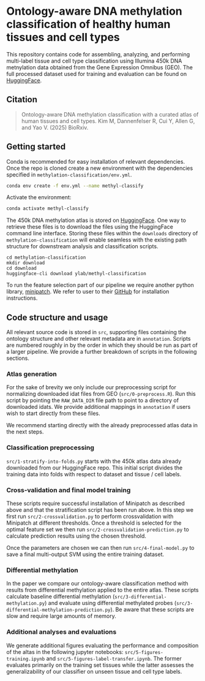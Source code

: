 # Ontology-aware DNA methylation classification of healthy human tissues and cell types

This repository contains code for assembling, analyzing, and performing multi-label tissue and cell type classification
using Illumina 450k DNA metnylation data obtained from the Gene Expression Omnibus (GEO). The full processed dataset used for
training and evaluation can be found on [HuggingFace](https://huggingface.co/datasets/ylab/methyl-classification).

## Citation

> Ontology-aware DNA methylation classification with a curated atlas of human tissues and cell types.
Kim M, Dannenfelser R, Cui Y, Allen G, and Yao V. (2025) BioRxiv. 

## Getting started

Conda is recommended for easy installation of relevant dependencies.
Once the repo is cloned create a new environment with the dependencies
specified in `methylation-classification/env.yml`.

```sh
conda env create -f env.yml --name methyl-classify
```

Activate the environment:

```sh
conda activate methyl-classify
```

The 450k DNA methylation atlas is stored on
[HuggingFace](https://huggingface.co/datasets/ylab/methyl-classification/tree/main).
One way to retrieve these files is to download the files using
the HuggingFace command line interface. Storing these files within the `downloads` directory
of `methylation-classification` will enable seamless with the existing path structure for
downstream analysis and classification scripts.

```
cd methylation-classification
mkdir download
cd download
huggingface-cli download ylab/methyl-classification
```

To run the feature selection part of our pipeline we require
another python library, [minipatch](https://github.com/DataSlingers/minipatch-learning).
We refer to user to their [GitHub](https://github.com/DataSlingers/minipatch-learning)
for installation instructions.

## Code structure and usage

All relevant source code is stored in `src`, supporting files containing the
ontology structure and other relevant metadata are in `annotation`. Scripts are numbered
roughly in by the order in which they should be run as part of a larger pipeline.
We provide a further breakdown of scripts in the following sections.

### Atlas generation

For the sake of brevity we only include our preprocessing script for normalizing
downloaded idat files from GEO (`src/0-preprocess.R`). Run this script by pointing
the `RAW_DATA_DIR` file path to point to a directory of downloaded idats. We provide
additional mappings in `annotation` if users wish to start directly from these files. 

We recommend starting directly with the already preprocessed atlas data
in the next steps.

### Classification preprocessing

 `src/1-stratify-into-folds.py` starts with the 450k atlas data already downloaded
 from our HuggingFace repo. This initial script divides the training data into folds
 with respect to dataset and tissue / cell labels.

### Cross-validation and final model training

These scripts require successful installation of Minipatch as described above
and that the stratification script has been run above. In this step we first
run `src/2-crossvalidation.py` to perform crossvalidation with Minipatch at different
thresholds. Once a threshold is selected for the optimal feature set we then run 
`src/2-crossvalidation-prediction.py` to calculate prediction results using the chosen threshold. 

Once the parameters are chosen we can then run `src/4-final-model.py` to save a final 
multi-output SVM using the entire training dataset.
 
### Differential methylation

In the paper we compare our ontology-aware classification method with results from
differential methylation applied to the entire atlas. These scripts calculate
baseline differential methylation (`src/3-differential-methylation.py`) and evaluate
using differential methylated probes (`src/3-differential-methylation-prediction.py`). Be
aware that these scripts are slow and require large amounts of memory.

### Additional analyses and evaluations

We generate additional figures evaluating the performance and composition of the
altas in the following jupyter notebooks: `src/5-figures-training.ipynb` and
`src/5-figures-label-transfer.ipynb`. The former evaluates primarily on the 
training set tissues while the latter assesses the generalizability of our
classifier on unseen tissue and cell type labels.

  




